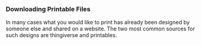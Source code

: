 ### Downloading Printable Files

In many cases what you would like to print has already been designed by someone else and shared on a website. The two most common sources for such designs are thingiverse and printables.